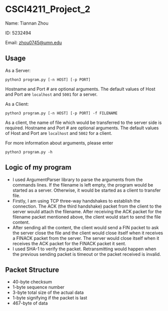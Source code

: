 # CSCI4211_Project_2

Name: Tiannan Zhou

ID: 5232494

Email: zhou0745@umn.edu

## Usage

As a Server:
```
python3 program.py [-n HOST] [-p PORT]
```
Hostname and Port # are optional arguments. The default values of Host and Port are `localhost` and `5001` for a server.

As a Client:
```
python3 program.py [-n HOST] [-p PORT] -f FILENAME
```
As a client, the name of file which would be transferred to the server side is required. Hostname and Port # are optional arguments. The default values of Host and Port are `localhost` and `5002` for a client.

For more information about arguments, please enter
```
python3 program.py -h
```

## Logic of my program
* I used ArgumentParser library to parse the arguments from the commands lines. If the filename is left empty, the program would be started as a server. Otherwise, it would be started as a client to transfer file.
* Firstly, I am using TCP three-way handshakes to establish the connection. The ACK (the third handshake) packet from the client to the server would attach the filename. After receiving the ACK packet for the filename packet mentioned above, the client would start to send the file content.
* After sending all the content, the client would send a FIN packet to ask the server close the file and the client would close itself when it receives a FINACK packet from the server. The server would close itself when it receives the ACK packet for the FINACK packet it sent.
* I used SHA-1 to verify the packet. Retransmitting would happen when the previous sending packet is timeout or the packet received is invalid.

## Packet Structure
* 40-byte checksum
* 1-byte sequence number
* 3-byte total size of the actual data
* 1-byte signifying if the packet is last
* 467-byte of data

